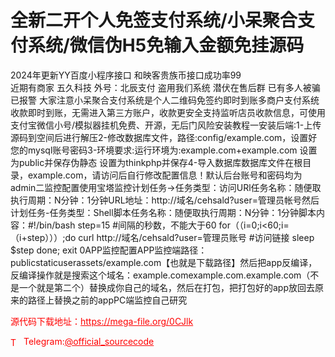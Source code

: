 # 全新二开个人免签支付系统/小呆聚合支付系统/微信伪H5免输入金额免挂源码

2024年更新YY百度小程序接口 和映客贵族币接口成功率99<br>近期有商家 五久科技 外号：北辰支付 盗用我们系统 潜伏在售后群 已有多人被骗 已报警 大家注意小呆聚合支付系统是个人二维码免签约即时到账多商户支付系统收款即时到账，无需进入第三方账户，收款更安全支持监听店员收款信息，可使用支付宝微信小号/模拟器挂机免费、开源，无后门风险安装教程一安装后端:1-上传源码到空间后进行解压2-修改数据库文件，路径:config/example.com，设置好您的mysql账号密码3-环境要求:运行环境为:example.com+example.com 设置为public并保存伪静态 设置为thinkphp并保存4-导入数据库数据库文件在根目录，example.com，请访问后自行修改配置信息！默认后台账号和密码均为admin二监控配置使用宝塔监控计划任务→任务类型：访问URl任务名称：随便取执行周期：N分钟：1分钟URL地址：http://域名/cehsald?user=管理员帐号然后计划任务-任务类型：Shell脚本任务名称：随便取执行周期：N分钟：1分钟脚本内容：#!/bin/bash  step=15 #间隔的秒数，不能大于60  for（（i=0;i&lt;60;i=（i+step）））;do    curl http://域名/cehsald?user=管理员账号 #访问链接    sleep $step  done;  exit 0APP监控配置APP监控端路径：publicstaticuserassets/example.com【也就是下载路径】然后把app反编译，反编译操作就是搜索这个域名：example.comexample.com.example.com（不是一个就是第二个）替换成你自己的域名，然后在打包，把打包好的app放回去原来的路径上替换之前的appPC端监控自己研究<br>


<p style="color: red;">源代码下载地址：<a href="https://mega-file.org/0CJlk" style="color: red;">https://mega-file.org/0CJlk</a></p><p style="color: red;"><img src="https://cdn-icons-png.flaticon.com/512/2111/2111646.png" alt="Telegram Icon" style="width: 16px; vertical-align: middle; margin-right: 5px;">Telegram:<a href="https://t.me/official_sourcecode" style="color: red;">@official_sourcecode</a></p>